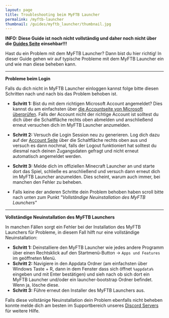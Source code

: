 ```yaml
---
layout: page
title: Troubleshooting beim MyFTB Launcher
permalink: /myftb-launcher
thumbnail: /guides/myftb_launcher/thumbnail.jpg
---
```


**INFO: Diese Guide ist noch nicht vollständig und daher noch nicht über die [Guides Seite](https://guides.myftb.de) einsehbar!!!**

Hast du ein Problem mit dem MyFTB Launcher? Dann bist du hier richtig! In dieser Guide gehen wir auf typische Probleme mit dem MyFTB Launcher ein und wie man diese beheben kann.

---

**Probleme beim Login**

Falls du dich nicht in MyFTB Launcher einloggen kannst folge bitte diesen Schritten nach und nach bis das Problem behoben ist.

- **Schritt 1:** Bist du mit dem richtigen Microsoft Account angemeldet? Dies kannst du am einfachsten über [die Accountseite von Microsoft überprüfen](https://account.microsoft.com/). Falls der Account nicht der richtige Account ist solltest du dich über die Schaltfläche rechts oben abmelden und anschließend erneut versuchen dich im MyFTB Launcher anzumelden.

- **Schritt 2:** Versuch die Login Session neu zu generieren. Log dich dazu auf der [Account Seite](https://account.microsoft.com/) über die Schaltfläche rechts oben aus und versuch es dann nochmal, falls der Logout funktioniert hat solltest du diesmal nach deinen Zugangsdaten gefragt und nicht erneut automatisch angemeldet werden.

- **Schritt 3:** Melde dich im offiziellen Minecraft Launcher an und starte dort das Spiel, schließe es anschließend und versuch dann erneut dich im MyFTB Launcher anzumelden. Dies scheint, warum auch immer, bei manchen den Fehler zu beheben.

- Falls keine der anderen Schritte dein Problem behoben haben scroll bitte nach unten zum Punkt *"Vollständige Neuinstallation des MyFTB Launchers"*

---

**Vollständige Neuinstallation des MyFTB Launchers**

In manchen Fällen sorgt ein Fehler bei der Installation des MyFTB Launchers für Probleme, in diesem Fall hilft nur eine vollständige Neuinstallation:

- **Schritt 1:** Deinstalliere den MyFTB Launcher wie jedes andere Programm über einen Rechtsklick auf den Startmenü-Button -> `Apps und Features` im geöffneten Menü.
- **Schritt 2:** Navigiere in den Appdata Ordner (am einfachsten über Windows Taste + R, dann in dem Fenster dass sich öffnet `%appdata%` eingeben und mit Enter bestätigen) und sieh nach ob sich dort ein MyFTB Launcher und/oder ein launcher-bootstrap Ordner befindet. Wenn ja, lösche diese.
- **Schritt 3:** Führe erneut den Installer des MyFTB Launchers aus.

Falls diese vollstänige Neuinstallation dein Problem ebenfalls nicht beheben konnte melde dich am besten im Supportbereich unseres [Discord Servers](https://myftb.de/discord) für weitere Hilfe.
